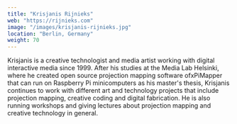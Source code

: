 ```yaml
---
title: "Krisjanis Rijnieks"
web: "https://rijnieks.com"
image: "/images/krisjanis-rijnieks.jpg"
location: "Berlin, Germany"
weight: 70
---
```


Krisjanis is a creative technologist and media artist working with digital interactive media since 1999. After his studies at the Media Lab Helsinki, where he created open source projection mapping software ofxPiMapper that can run on Raspberry Pi minicomputers as his master's thesis, Krisjanis continues to work with different art and technology projects that include projection mapping, creative coding and digital fabrication. He is also running workshops and giving lectures about projection mapping and creative technology in general.
